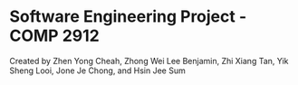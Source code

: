 # Software Engineering Project - COMP 2912

Created by Zhen Yong Cheah, Zhong Wei Lee Benjamin, Zhi Xiang Tan, Yik Sheng Looi, Jone Je Chong, and Hsin Jee Sum
